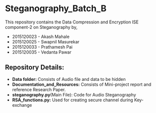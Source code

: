 # Steganography_Batch_B
This repository contains the Data Compression and Encryption ISE component-2 on Steganography by,
* 2015120023 - Akash Mahale
* 2015120025 - Swapnil Masurekar
* 2015120033 - Prathamesh Pai
* 2015120035 - Vedanta Pawar

## Repository Details:
* **Data folder:** Consists of Audio file and data to be hidden
* **Documentation_and_Resources:** Consists of Mini-project report and reference Research Paper.
* **steganography.py**(Main File): Code for Audio Steganography
* **RSA_functions.py:** Used for creating secure channel during Key-exchange
